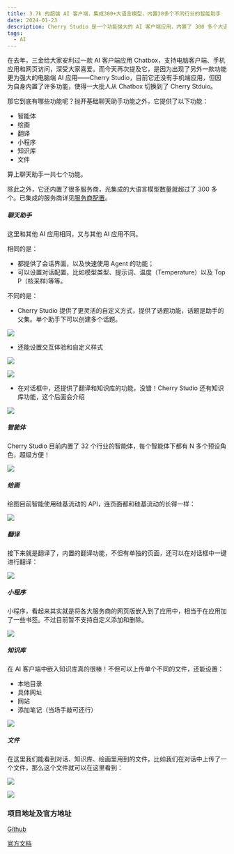 ```yaml
---
title: 3.7k 的超强 AI 客户端，集成300+大语言模型，内置30多个不同行业的智能助手
date: 2024-01-23
description: Cherry Studio 是一个功能强大的 AI 客户端应用，内置了 300 多个大语言模型，支持多种服务商，内置了 32 个行业智能体。
tags:
  - AI
---
```


在去年，三金给大家安利过一款 AI 客户端应用 Chatbox，支持电脑客户端、手机应用和网页访问，深受大家喜爱。而今天再次提及它，是因为出现了另外一款功能更为强大的电脑端 AI 应用——Cherry Studio，目前它还没有手机端应用，但因为自身内置了许多功能，使得一大批人从 Chatbox 切换到了 Cherry Stduio。

那它到底有哪些功能呢？抛开基础聊天助手功能之外，它提供了以下功能：

* 智能体
* 绘画
* 翻译
* 小程序
* 知识库
* 文件

算上聊天助手一共七个功能。

除此之外，它还内置了很多服务商，光集成的大语言模型数量就超过了 300 多个。已集成的服务商详见[服务商配置](https://docs.cherry-ai.com/cherry-studio/pre-basic/providers)。

##### 聊天助手

这里和其他 AI 应用相同，又与其他 AI 应用不同。

相同的是：

* 都提供了会话界面，以及快速使用 Agent 的功能；
* 可以设置对话配置，比如模型类型、提示词、温度（Temperature）以及 Top P（核采样)等等。

不同的是：

* Cherry Studio 提供了更灵活的自定义方式，提供了话题功能，话题是助手的父集。单个助手下可以创建多个话题。

![](assets/Zc-uHqqDF4lGn4fP1T6F8cJFE4J66xJKtFRQ7vZZvPg=.webp)

* 还能设置交互体验和自定义样式

![](assets/iwW20JlP6lFt7mTin3bqB8sRo-oRkErxljV2wN4pdsw=.webp)

![](assets/CLkncbhBzouLJjWJPF2RqYWndDp_yx3x-aQ0quhdxao=.webp)

* 在对话框中，还提供了翻译和知识库的功能，没错！Cherry Studio 还有知识库功能，这个后面会介绍

![](assets/V3WkDr21AhvQLpVSHJTYuQWLJ_F-GiHUGTnFhZ-LN5k=.webp)

##### 智能体

Cherry Studio 目前内置了 32 个行业的智能体，每个智能体下都有 N 多个预设角色，超级方便！

![](assets/Y6gBvQ4bz3Wekrbx0DVbw3GdgQh0YJRkFEWfwaV5wTM=.webp)

##### 绘画

绘图目前智能使用硅基流动的 API，连页面都和硅基流动的长得一样：

![](assets/y6W7FMajJ_GZhbAPzmeJ7aKNz1i7ecfsFRkcOIkCnhs=.webp)

##### 翻译

接下来就是翻译了，内置的翻译功能，不但有单独的页面，还可以在对话框中一键进行翻译：

![](assets/ULYq-W3Uy7XM4tHoBGF0-OkZGt22FQKCiClp21WE4Fo=.webp)

##### 小程序

小程序，看起来其实就是将各大服务商的网页版嵌入到了应用中，相当于在应用加了一些书签。不过目前暂不支持自定义添加和删除。

![](assets/-_j1nAzgGyPBFbt9wXSDTMNsKfzlm5InegpX3vcW1sQ=.webp)

##### 知识库

在 AI 客户端中嵌入知识库真的很棒！不但可以上传单个不同的文件，还能设置：

* 本地目录
* 具体网址
* 网站
* 添加笔记（当场手敲可还行）

![](assets/zJi1pA7vmEMcDd7sbAqndRp_-jskDmoDoLMQM3ccPSQ=.webp)

##### 文件

在这里我们能看到对话、知识库、绘画里用到的文件，比如我们在对话中上传了一个文件，那么这个文件就可以在这里看到：

![](assets/l7lw8BueQGoRcep-gGme3AzqN_OqrQEHO5loIBgRIbw=.webp)

![](assets/sKd29qRW_Md-qAKoiHB6AsXVK73--6IfNKhgkki8yeA=.webp)

### 项目地址及官方地址

[Github](https://github.com/CherryHQ/cherry-studio)

[官方文档](https://docs.cherry-ai.com/cherry-studio/cherrystudio/preview/agents)
